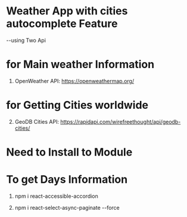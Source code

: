 # Weather App with cities autocomplete Feature

--using Two Api

# for Main weather Information
1)  OpenWeather API: https://openweathermap.org/

# for Getting Cities worldwide
2)  GeoDB Cities API: https://rapidapi.com/wirefreethought/api/geodb-cities/


# Need to Install to Module

# To get Days Information
1) npm i react-accessible-accordion 

2) npm i react-select-async-paginate --force
